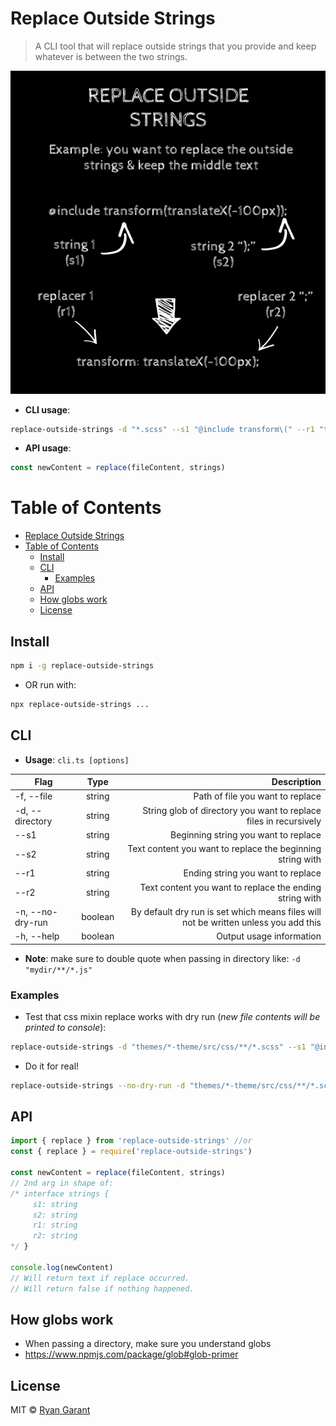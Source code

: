 # Replace Outside Strings

> A CLI tool that will replace outside strings that you provide and keep whatever is between the two strings.

![demo](assets/replace-outside-strings.png)

- **CLI usage**:

```bash
replace-outside-strings -d "*.scss" --s1 "@include transform\(" --r1 "transform: " --s2 "\);" --r2 ";"
```

- **API usage**:

```javascript
const newContent = replace(fileContent, strings)
```

# Table of Contents

- [Replace Outside Strings](#replace-outside-strings)
- [Table of Contents](#table-of-contents)
  - [Install](#install)
  - [CLI](#cli)
    - [Examples](#examples)
  - [API](#api)
  - [How globs work](#how-globs-work)
  - [License](#license)

## Install

```bash
npm i -g replace-outside-strings
```

- OR run with:

```bash
npx replace-outside-strings ...
```

## CLI

- **Usage**: `cli.ts [options]`

| Flag             |  Type   |                                                                         Description |
| ---------------- | :-----: | ----------------------------------------------------------------------------------: |
| -f, --file       | string  |                                                    Path of file you want to replace |
| -d, --directory  | string  |                   String glob of directory you want to replace files in recursively |
| --s1             | string  |                                                Beginning string you want to replace |
| --s2             | string  |                          Text content you want to replace the beginning string with |
| --r1             | string  |                                                   Ending string you want to replace |
| --r2             | string  |                             Text content you want to replace the ending string with |
| -n, --no-dry-run | boolean | By default dry run is set which means files will not be written unless you add this |
| -h, --help       | boolean |                                                            Output usage information |

- **Note**: make sure to double quote when passing in directory like: `-d "mydir/**/*.js"`

### Examples

- Test that css mixin replace works with dry run (_new file contents will be printed to console_):

```bash
replace-outside-strings -d "themes/*-theme/src/css/**/*.scss" --s1 "@include transform\(" --r1 "transform: " --s2 "\);" --r2 ";"
```

- Do it for real!

```bash
replace-outside-strings --no-dry-run -d "themes/*-theme/src/css/**/*.scss" --s1 "@include transform\(" --r1 "transform: " --s2 "\);" --r2 ";"
```

## API

```javascript
import { replace } from 'replace-outside-strings' //or
const { replace } = require('replace-outside-strings')

const newContent = replace(fileContent, strings)
// 2nd arg in shape of:
/* interface strings {
     s1: string
     s2: string
     r1: string
     r2: string
*/ }

console.log(newContent)
// Will return text if replace occurred.
// Will return false if nothing happened.
```

## How globs work

- When passing a directory, make sure you understand globs
- https://www.npmjs.com/package/glob#glob-primer

## License

MIT © [Ryan Garant](https://rhino.codes)
